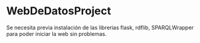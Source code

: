 # WebDeDatosProject

Se necesita previa instalación de las librerias flask, rdflib, SPARQLWrapper para poder iniciar la web sin problemas.
